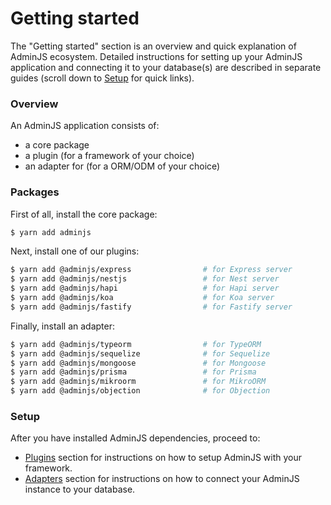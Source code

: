 # Getting started

The "Getting started" section is an overview and quick explanation of AdminJS ecosystem. Detailed instructions for setting up your AdminJS application and connecting it to your database(s) are described in separate guides (scroll down to [Setup](getting-started.md#undefined) for quick links).

### Overview

An AdminJS application consists of:

* a core package
* a plugin (for a framework of your choice)
* an adapter for (for a ORM/ODM of your choice)

### Packages

First of all, install the core package:

```bash
$ yarn add adminjs
```

Next, install one of our plugins:

```bash
$ yarn add @adminjs/express                # for Express server
$ yarn add @adminjs/nestjs                 # for Nest server
$ yarn add @adminjs/hapi                   # for Hapi server
$ yarn add @adminjs/koa                    # for Koa server
$ yarn add @adminjs/fastify                # for Fastify server
```

Finally, install an adapter:

```bash
$ yarn add @adminjs/typeorm                # for TypeORM
$ yarn add @adminjs/sequelize              # for Sequelize
$ yarn add @adminjs/mongoose               # for Mongoose
$ yarn add @adminjs/prisma                 # for Prisma
$ yarn add @adminjs/mikroorm               # for MikroORM
$ yarn add @adminjs/objection              # for Objection
```

### Setup

After you have installed AdminJS dependencies, proceed to:

* [Plugins](plugins/) section for instructions on how to setup AdminJS with your framework.
* [Adapters](adapters/) section for instructions on how to connect your AdminJS instance to your database.
